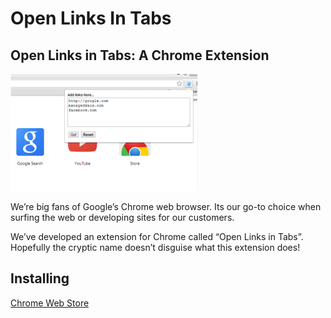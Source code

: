 Open Links In Tabs
==================
## Open Links in Tabs: A Chrome Extension

![Open Links In Tabs](open-links-in-tabs-300x187.png)

We’re big fans of Google’s Chrome web browser. Its our go-to choice when surfing the web or developing sites for our customers.

We’ve developed an extension for Chrome called “Open Links in Tabs”.  Hopefully the cryptic name doesn’t disguise what this extension does!

## Installing

[Chrome Web Store](https://chrome.google.com/webstore/detail/open-links-in-tabs/jlgojbammkhdbbohlihccohgbaccgpbm)
